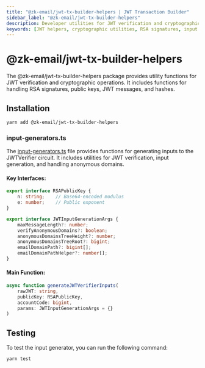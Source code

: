 ```yaml
---
title: "@zk-email/jwt-tx-builder-helpers | JWT Transaction Builder"
sidebar_label: "@zk-email/jwt-tx-builder-helpers"
description: Developer utilities for JWT verification and cryptographic operations, including RSA signature handling, input generation for JWTVerifier circuit, and anonymous domain management
keywords: [JWT helpers, cryptographic utilities, RSA signatures, input generation, anonymous domains, JWT verification, ZK circuit inputs, TypeScript interfaces, blockchain authentication]
---
```


# @zk-email/jwt-tx-builder-helpers

The @zk-email/jwt-tx-builder-helpers package provides utility functions for JWT verification and cryptographic operations. It includes functions for handling RSA signatures, public keys, JWT messages, and hashes.

## Installation

```bash
yarn add @zk-email/jwt-tx-builder-helpers
```

### input-generators.ts

The [input-generators.ts](https://github.com/zkemail/jwt-tx-builder/blob/main/packages/helpers/src/input-generators.ts) file provides functions for generating inputs to the JWTVerifier circuit. It includes utilities for JWT verification, input generation, and handling anonymous domains.

#### Key Interfaces:

```typescript
export interface RSAPublicKey {
    n: string;    // Base64-encoded modulus
    e: number;    // Public exponent
}

export interface JWTInputGenerationArgs {
    maxMessageLength?: number;
    verifyAnonymousDomains?: boolean;
    anonymousDomainsTreeHeight?: number;
    anonymousDomainsTreeRoot?: bigint;
    emailDomainPath?: bigint[];
    emailDomainPathHelper?: number[];
}
```

#### Main Function:

```typescript
async function generateJWTVerifierInputs(
    rawJWT: string,
    publicKey: RSAPublicKey,
    accountCode: bigint,
    params: JWTInputGenerationArgs = {}
)
```

## Testing

To test the input generator, you can run the following command:

```bash
yarn test
```